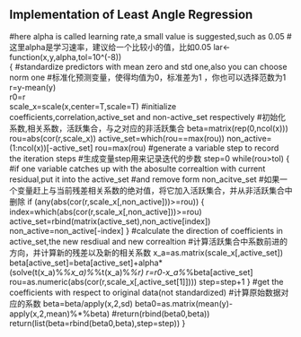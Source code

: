 Implementation of Least Angle Regression
-------
#here alpha is called learning rate,a small value is suggested,such as 0.05
#这里alpha是学习速率，建议给一个比较小的值，比如0.05
lar<-function(x,y,alpha,tol=10^(-8))        
{
#standardize predictors with mean zero and std one,also you can choose norm one
#标准化预测变量，使得均值为0，标准差为1 ，你也可以选择范数为1
  r=y-mean(y)   
  r0=r   
  scale_x=scale(x,center=T,scale=T)
#initialize coefficients,correlation,active_set and non-active_set respectively
#初始化系数,相关系数，活跃集合，与之对应的非活跃集合
  beta=matrix(rep(0,ncol(x)))
  rou=abs(cor(r,scale_x))
  active_set=which(rou==max(rou))
  non_active=(1:ncol(x))[-active_set]
  rou=max(rou)
#generate a variable step to record the iteration steps
#生成变量step用来记录迭代的步数
  step=0
  while(rou>tol)
  {
#if one variable catches up with the abosulte correaltion with current residual,put it into the active_set
#and remove form non_acitve_set
#如果一个变量赶上与当前残差相关系数的绝对值，将它加入活跃集合，并从非活跃集合中删除
       if (any(abs(cor(r,scale_x[,non_active]))>=rou))
         {
           index=which(abs(cor(r,scale_x[,non_active]))>=rou)
           active_set=rbind(matrix(active_set),non_active[index])
           non_active=non_active[-index]
          }
#calculate the direction of coefficients in active_set,the new resdiual and new correaltion
#计算活跃集合中系数前进的方向，并计算新的残差以及新的相关系数
    x_a=as.matrix(scale_x[,active_set])
    beta[active_set]=beta[active_set]+alpha*(solve(t(x_a)%*%x_a)%*%t(x_a)%*%r)
    r=r0-x_a%*%beta[active_set] 
    rou=as.numeric(abs(cor(r,scale_x[,active_set[1]])))
    step=step+1
  }
  #get the coefficients with respect to original data(not standardized)
  #计算原始数据对应的系数
  beta=beta/apply(x,2,sd)
  beta0=as.matrix(mean(y)-apply(x,2,mean)%*%beta)
  #return(rbind(beta0,beta))
  return(list(beta=rbind(beta0,beta),step=step))
}
